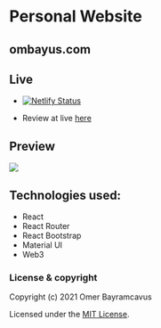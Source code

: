 # Personal Website
## ombayus.com

## Live

- [![Netlify Status](https://api.netlify.com/api/v1/badges/e6299b39-be47-4542-9ff3-ea453ed953f6/deploy-status)](https://www.ombayus.com/)

- Review at live [here](https://www.ombayus.com/)

## Preview

<img src="https://drive.google.com/uc?export=view&id=1_Kjjj3cNlyqKq-riu40I7zUqgXpEAB8e"/>

## Technologies used:

* React
* React Router
* React Bootstrap
* Material UI
* Web3


### License & copyright

Copyright (c) 2021 Omer Bayramcavus

Licensed under the [MIT License](LICENSE).
